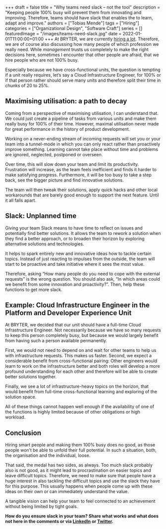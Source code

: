 +++ 
draft = false
title = "Why teams need slack – not the tool"
description = "Keeping people 100% busy will prevent them from innovating and improving. Therefore, teams should have slack that enables the to learn, adapt and improve."
authors = ["Tobias Mende"]
tags = ["Hiring"]
categories = ["Organizational Design", "Software Craft"]
series = []
featuredImage = "/images/teams-need-slack.jpg"
date = 2022-01-01T11:00:00+01:00
+++
At BRYTER, we are currently [hiring a lot](https://bryter.com/careers/). Therefore, we are of course also discussing how many people of which profession we really need. While *management* trusts us completely to make the right decisions here, sometimes I encounter that other people are afraid, that we hire people who are not 100% busy.

Especially because we have cross-functional units, the question is tempting if a unit really requires, let’s say a Cloud Infrastructure Engineer, for 100% or if that person rather should serve many units and therefore split their time in chunks of 20 to 25%.

## Maximising utilisation: a path to decay
Coming from a perspective of maximising utilisation, I can understand that. We could just create a pipeline of tasks from various units and make them really busy for 100% of their time. However, maximal utilisation never made for great performance in the history of product development.

Working on a never-ending stream of incoming requests will set you or your team into a tunnel-mode in which you can only react rather than proactively improve something. Learning cannot take place without time and problems are ignored, neglected, postponed or overseen.

Over time, this will slow down your team and limit its productivity. Frustration will increase, as the team feels inefficient and finds it harder to make satisfying progress. Furthermore, it will be too busy to take a step back, see the bigger picture and find innovative solutions.

The team will then tweak their solutions, apply quick hacks and other local workarounds that are barely good enough to support the next feature. Until it all falls apart.

## Slack: Unplanned time
Giving your team Slack means to have time to reflect on issues and potentially find better solutions. It allows the team to rework a solution when they find a better approach, or to broaden their horizon by exploring alternative solutions and technologies.

It helps to spark entirely new and innovative ideas how to tackle certain topics. Instead of just reacting to impulses from the outside, the team will start to be proactive and take initiative where it sees the most value.

Therefore, asking “How many people do you need to cope with the external requests” is the wrong question. You should also ask, “In which areas could we benefit from some innovation and proactivity?”. Then, help these functions to get more slack.

## Example: Cloud Infrastructure Engineer in the Platform and Developer Experience Unit
At BRYTER, we decided that our unit should have a full-time Cloud Infrastructure Engineer. Not necessarily because we have so many requests to keep this person completely busy, but because we would largely benefit from having such a person available permanently.

First, we would not need to depend on and wait for other teams to help us with infrastructure requests. This makes us faster. Second, we expect a considerable benefit from cross-functional pairing: Other engineers would learn to work on the infrastructure better and both roles will develop a more profound understanding for each other and therefore will be able to create better solutions together.

Finally, we see a lot of infrastructure-heavy topics on the horizon, that would benefit from full-time cross-functional learning and exploring of the solution space.

All of these things cannot happen well enough if the availability of one of the functions is highly limited because of other obligations or high workload.

## Conclusion
Hiring smart people and making them 100% busy does no good, as those people won’t be able to unfold their full potential. In such a situation, both, the organisation and the individual, loose.

That said, the medal has two sides, as always. Too much slack probably also is not good, as it might lead to procrastination on easier topics and leave difficult topics. Therefore, we need to make sure that people have a huge interest in also tackling the difficult topics and use the slack they have for this purpose. This usually happens when people come up with these ideas on their own or can immediately understand the value. 

A tangible vision can help your team to feel connected to an achievement without being limited by tight goals.

**How do you ensure slack in your team? Share what works and what does not here in the comments or via [LinkedIn](https://www.linkedin.com/in/tobiasmende/) or [Twitter](https://twitter.com/Tobias_Mende).**